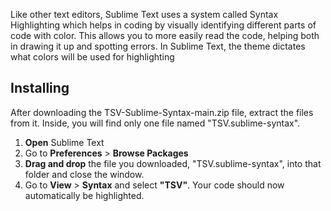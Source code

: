 Like other text editors, Sublime Text uses a system called Syntax Highlighting which helps in coding by visually identifying different parts of code with color. This allows you to more easily read the code, helping both in drawing it up and spotting errors. In Sublime Text, the theme dictates what colors will be used for highlighting
## Installing
After downloading the TSV-Sublime-Syntax-main.zip file, extract the files from it. Inside, you will find only one file named "TSV.sublime-syntax".
1. **Open** Sublime Text
2. Go to **Preferences** > **Browse Packages**
3. **Drag and drop** the file you downloaded, "TSV.sublime-syntax", into that folder and close the window.
4. Go to **View** > **Syntax** and select **"TSV"**. Your code should now automatically be highlighted.
